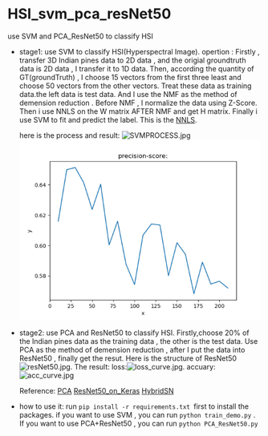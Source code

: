 # HSI_svm_pca_resNet50
use SVM  and PCA_ResNet50 to classify HSI
- stage1:
    use SVM to classify HSI(Hyperspectral Image). opertion : Firstly , transfer 3D Indian pines data to 2D data , and the origial groundtruth data is 2D data , I transfer it to 1D data. Then, according the quantity of GT(groundTruth) ,  I choose 15 vectors from the first three least and choose 50 vectors from the other vectors. Treat these data as training data.the left data is test data. And I use the NMF as the method of demension reduction . Before NMF , I normalize the data using Z-Score. Then i use NNLS on the W matrix AFTER NMF and get H matrix. Finally i use SVM to fit and predict the label.  This is the [NNLS](https://docs.scipy.org/doc/scipy/reference/generated/scipy.optimize.nnls.html). 
    
    here is the process and result:
    ![SVMPROCESS.jpg](https://i.loli.net/2020/02/18/6Cbc3G8FMYzXqeL.jpg)
    ![precisionScore](./t2.png)   
- stage2:
    use PCA and ResNet50 to classify HSI.   Firstly,choose 20% of the Indian pines data as the training data , the other is the test data.  Use PCA as the method of demension reduction , after I put the data into ResNet50  , finally get  the resut.
    Here is the structure of ResNet50 ![resNet50.jpg](https://i.loli.net/2020/02/18/ZaCM87LeQKjkitx.jpg).   The result: loss:![loss_curve.jpg](https://i.loli.net/2020/02/18/lGTbg1E2hBWq9wa.jpg). accuary: ![acc_curve.jpg](https://i.loli.net/2020/02/18/MtB3e2PL8anpoAd.jpg)   

    Reference:
    [PCA](https://blog.csdn.net/program_developer/article/details/80632779)
    [ResNet50_on_Keras](https://blog.csdn.net/u013733326/article/details/80250818)
    [HybridSN](https://github.com/gokriznastic/HybridSN)

- how to use it:
    run ``` pip install -r requirements.txt  ```first to install the packages.
    if you want to use SVM , you can run ```python train_demo.py``` . If you want to use PCA+ResNet50 , you can run ``` python PCA_ResNet50.py ```




